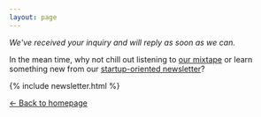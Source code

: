 ```yaml
---
layout: page
---
```


*We've received your inquiry and will reply as soon as we can.*

In the mean time, why not chill out
listening to [our mixtape][spotify-punkrockdev]
or learn something new from our
[startup-oriented newsletter](https://bit.ly/punkrockdev)?

<p>
<div class="raw show-laptop">
{% include newsletter.html %}
</div>
</p>

[← Back to homepage](/)

<!-- Google Code for Booking Conversion Page -->
<script type="text/javascript">
/* <![CDATA[ */
var google_conversion_id = 869067648;
var google_conversion_language = "en";
var google_conversion_format = "3";
var google_conversion_color = "ffffff";
var google_conversion_label = "gQpRCJX1z2sQgNezngM";
var google_conversion_value = 1000.00;
var google_conversion_currency = "EUR";
var google_remarketing_only = false;
/* ]]> */
</script>
<script type="text/javascript" src="//www.googleadservices.com/pagead/conversion.js">
</script>
<noscript>
<div style="display:inline;">
<img height="1" width="1" style="border-style:none;" alt="" src="//www.googleadservices.com/pagead/conversion/869067648/?value=1000.00&amp;currency_code=EUR&amp;label=gQpRCJX1z2sQgNezngM&amp;guid=ON&amp;script=0"/>
</div>
</noscript>

[spotify-punkrockdev]: https://open.spotify.com/user/1138064765/playlist/6E52OGawG1plGSO9GT1yNC
